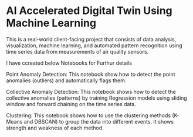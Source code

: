 # AI Accelerated Digital Twin Using Machine Learning

This is a real-world client-facing project that consists of data analysis, visualization, machine learning, and automated pattern recognition using time series data from measurements of air quality sensors.

I have ccreated below Notebooks for Furthur details

Point Anomaly Detection: This notebook show how to detect the point anomalies (outliers) and automatically flags them.

Collective Anomaly Detection: This notebook shows how to detect the collective anomalies (patterns) by training Regression models using sliding window and forward chaining on the time series data.

Clustering: This notebook shows how to use the clustering methods (K-Means and DBSCAN) to group the data into different events. It shows strength and weakness of each method.

